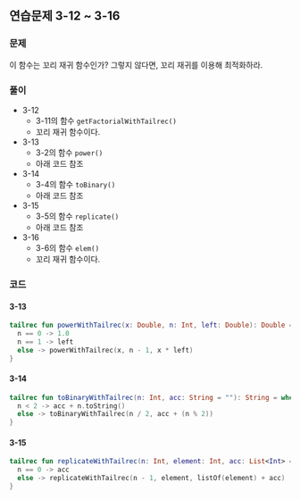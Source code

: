 ## 연습문제 3-12 ~ 3-16

### 문제

이 함수는 꼬리 재귀 함수인가? 그렇지 않다면, 꼬리 재귀를 이용해 최적화하라.

### 풀이

- 3-12
  - 3-11의 함수 `getFactorialWithTailrec()`
  - 꼬리 재귀 함수이다.
- 3-13
  - 3-2의 함수 `power()`
  - 아래 코드 참조
- 3-14
  - 3-4의 함수 `toBinary()`
  - 아래 코드 참조
- 3-15
  - 3-5의 함수 `replicate()`
  - 아래 코드 참조
- 3-16
  - 3-6의 함수 `elem()`
  - 꼬리 재귀 함수이다.

### 코드

#### 3-13

```kotlin
tailrec fun powerWithTailrec(x: Double, n: Int, left: Double): Double = when {
  n == 0 -> 1.0
  n == 1 -> left
  else -> powerWithTailrec(x, n - 1, x * left)
}
```

#### 3-14

```kotlin
tailrec fun toBinaryWithTailrec(n: Int, acc: String = ""): String = when {
  n < 2 -> acc + n.toString()
  else -> toBinaryWithTailrec(n / 2, acc + (n % 2))
}
```

#### 3-15

```kotlin
tailrec fun replicateWithTailrec(n: Int, element: Int, acc: List<Int> = listOf()): List<Int> = when {
  n == 0 -> acc
  else -> replicateWithTailrec(n - 1, element, listOf(element) + acc)
}
```